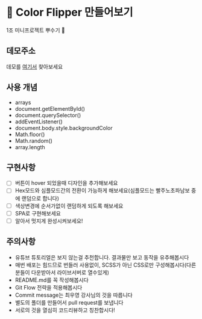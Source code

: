 # 📌 Color Flipper 만들어보기

1조 미니프로젝트 뿌수기 🦾

## 데모주소

데모를 [여기서](https://vannilla-js-basic-project-1-background-color.netlify.app/index.html) 찾아보세요

## 사용 개념

- arrays
- document.getElementById()
- document.querySelector()
- addEventListener()
- document.body.style.backgroundColor
- Math.floor()
- Math.random()
- array.length

## 구현사항

- [ ] 버튼이 hover 되었을때 디자인을 추가해보세요
- [ ] Hex모드와 심플모드간의 전환이 가능하게 해보세요(심플모드는 빨주노초파남보 중에 랜덤으로 합니다)
- [ ] 색상변경에 순서가없이 랜덤하게 되도록 해보세요
- [ ] SPA로 구현해보세요
- [ ] 알아서 멋지게 완성시켜보세요!

## 주의사항

- 유튜브 튜토리얼은 보지 않는걸 추천합니다. 결과물만 보고 동작을 유추해봅시다
- 매번 배포는 힘드므로 번들러 사용없이, SCSS가 아닌 CSS로만 구성해봅시다(다른분들이 다운받아서 라이브서버로 열수있게)
- README.md를 꼭 작성해봅시다
- Git Flow 전략을 적용해봅시다
- Commit message는 최우영 강사님의 것을 따릅니다
- 별도의 폴더를 만들어서 pull request를 보냅니다
- 서로의 것을 열심히 코드리뷰하고 칭찬합시다!
